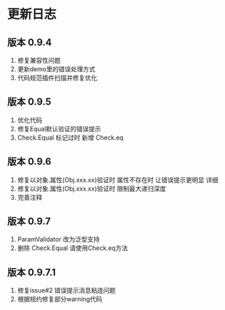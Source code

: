 # 更新日志


## 版本 0.9.4 
1. 修复兼容性问题 
2. 更新demo里的错误处理方式
3.  代码规范插件扫描并修复优化

## 版本 0.9.5
1. 优化代码
2. 修复Equal默认验证的错误提示  
3. Check.Equal 标记过时 新增 Check.eq

## 版本 0.9.6
1. 修复以对象.属性(Obj.xxx.xx)验证时 属性不存在时  让错误提示更明显 详细
2. 修复以对象.属性(Obj.xxx.xx)验证时 限制最大递归深度
3. 完善注释

## 版本 0.9.7
1. ParamValidator 改为泛型支持
2. 删除 Check.Equal 请使用Check.eq方法  

## 版本 0.9.7.1
1. 修复issue#2 错误提示消息粘连问题
2. 根据规约修复部分warning代码 